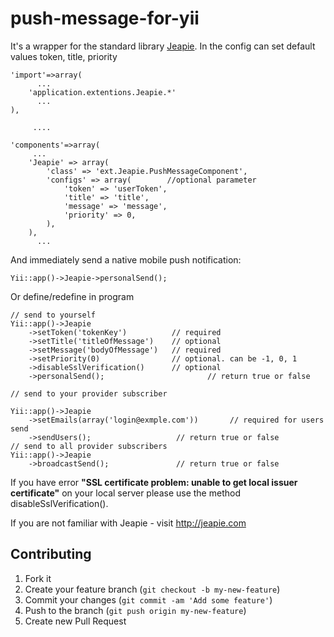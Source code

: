 push-message-for-yii
====================

It's a wrapper for the standard library [Jeapie](http://jeapie.com/ "Jeapie").
 In the config can set default values ​​token, title, priority

    'import'=>array(
          ...
        'application.extentions.Jeapie.*'
          ...
    ),

         ....

    'components'=>array(
         ...
        'Jeapie' => array(
            'class' => 'ext.Jeapie.PushMessageComponent',
            'configs' => array(        //optional parameter
                'token' => 'userToken',
                'title' => 'title',
                'message' => 'message',
                'priority' => 0,
            ),
        ),
          ...

 And immediately send a native mobile push notification:

`Yii::app()->Jeapie->personalSend();`

 Or define/redefine in program
    
    
    // send to yourself
    Yii::app()->Jeapie
        ->setToken('tokenKey')          // required
        ->setTitle('titleOfMessage')    // optional
        ->setMessage('bodyOfMessage')   // required
        ->setPriority(0)                // optional. can be -1, 0, 1
        ->disableSslVerification()      // optional
        ->personalSend();                       // return true or false
    
    // send to your provider subscriber
    
    Yii::app()->Jeapie
        ->setEmails(array('login@exmple.com'))       // required for users send
        ->sendUsers();                   // return true or false
    // send to all provider subscribers
    Yii::app()->Jeapie
        ->broadcastSend();               // return true or false

If you have error **"SSL certificate problem: unable to get local issuer certificate"** on your local server
please use the method disableSslVerification().

If you are not familiar with Jeapie - visit http://jeapie.com

## Contributing

1. Fork it
2. Create your feature branch (`git checkout -b my-new-feature`)
3. Commit your changes (`git commit -am 'Add some feature'`)
4. Push to the branch (`git push origin my-new-feature`)
5. Create new Pull Request
